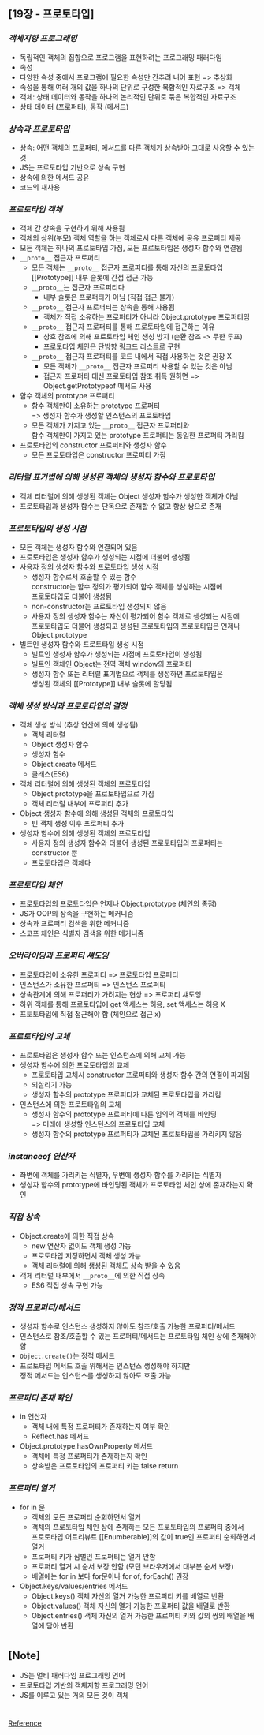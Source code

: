 ## [19장 - 프로토타입]

### _객체지향 프로그래밍_

- 독립적인 객체의 집합으로 프로그램을 표현하려는 프로그래밍 패러다임
- 속성
- 다양한 속성 중에서 프로그램에 필요한 속성만 간추려 내어 표현 => 추상화
- 속성을 통해 여러 개의 값을 하나의 단위로 구성한 복합적인 자료구조 => 객체
- 객체: 상태 데이터와 동작을 하나의 논리적인 단위로 묶은 복합적인 자료구조
- 상태 데이터 (프로퍼티), 동작 (메서드)

### _상속과 프로토타입_

- 상속: 어떤 객체의 프로퍼티, 메서드를 다른 객체가 상속받아 그대로 사용할 수 있는 것
- JS는 프로토타입 기반으로 상속 구현
- 상속에 의한 메서드 공유
- 코드의 재사용

### _프로토타입 객체_

- 객체 간 상속을 구현하기 위해 사용됨
- 객체의 상위(부모) 객체 역할을 하는 객체로서 다른 객체에 공유 프로퍼티 제공
- 모든 객체는 하나의 프로토타입 가짐, 모든 프로토타입은 생성자 함수와 연결됨
- `__proto__` 접근자 프로퍼티
  - 모든 객체는 `__proto__` 접근자 프로퍼티를 통해 자신의 프로토타입 <br/>
    [[Prototype]] 내부 슬롯에 간접 접근 가능
  - `__proto__`는 접근자 프로퍼티다
    - 내부 슬롯은 프로퍼티가 아님 (직접 접근 불가)
  - `__proto__` 접근자 프로퍼티는 상속을 통해 사용됨
    - 객체가 직접 소유하는 프로퍼티가 아니라 Object.prototype 프로퍼티임
  - `__proto__` 접근자 프로퍼티를 통해 프로토타입에 접근하는 이유
    - 상호 참조에 의해 프로토타입 체인 생성 방지 (순환 참조 -> 무한 루프)
    - 프로토타입 체인은 단방향 링크드 리스트로 구현
  - `__proto__` 접근자 프로퍼티를 코드 내에서 직접 사용하는 것은 권장 X
    - 모든 객체가 `__proto__` 접근자 프로퍼티 사용할 수 있는 것은 아님
    - 접근자 프로퍼티 대신 프로토타입 참조 취득 원하면 => Object.getPrototypeof 메서드 사용
- 함수 객체의 prototype 프로퍼티
  - 함수 객체만이 소유하는 prototype 프로퍼티 <br/>
    => 생성자 함수가 생성할 인스턴스의 프로토타입
  - 모든 객체가 가지고 있는 `__proto__` 접근자 프로퍼티와 <br/>
    함수 객체만이 가지고 있는 prototype 프로퍼티는 동일한 프로퍼티 가리킴
- 프로토타입의 constructor 프로퍼티와 생성자 함수
  - 모든 프로토타입은 constructor 프로퍼티 가짐

### _리터럴 표기법에 의해 생성된 객체의 생성자 함수와 프로토타입_

- 객체 리터럴에 의해 생성된 객체는 Object 생성자 함수가 생성한 객체가 아님
- 프로토타입과 생성자 함수는 단독으로 존재할 수 없고 항상 쌍으로 존재

### _프로토타입의 생성 시점_

- 모든 객체는 생성자 함수와 연결되어 있음
- 프로토타입은 생성자 함수가 생성되는 시점에 더불어 생성됨
- 사용자 정의 생성자 함수와 프로토타입 생성 시점
  - 생성자 함수로서 호출할 수 있는 함수 <br/>
    constructor는 함수 정의가 평가되어 함수 객체를 생성하는 시점에 <br/>
    프로토타입도 더불어 생성됨
  - non-constructor는 프로토타입 생성되지 않음
  - 사용자 정의 생성자 함수는 자신이 평가되어 함수 객체로 생성되는 시점에 <br/>
    프로토타입도 더불어 생성되고 생성된 프로토타입의 프로토타입은 언제나 <br/>
    Object.prototype
- 빌트인 생성자 함수와 프로토타입 생성 시점
  - 빌트인 생성자 함수가 생성되는 시점에 프로토타입이 생성됨
  - 빌트인 객체인 Object는 전역 객체 window의 프로퍼티
  - 생성자 함수 또는 리터럴 표기법으로 객체를 생성하면 프로토타입은 <br/>
    생성된 객체의 [[Prototype]] 내부 슬롯에 할당됨

### _객체 생성 방식과 프로토타입의 결정_

- 객체 생성 방식 (추상 연산에 의해 생성됨)
  - 객체 리터럴
  - Object 생성자 함수
  - 생성자 함수
  - Object.create 메서드
  - 클래스(ES6)
- 객체 리터럴에 의해 생성된 객체의 프로토타입
  - Object.prototype을 프로토타입으로 가짐
  - 객체 리터럴 내부에 프로퍼티 추가
- Object 생성자 함수에 의해 생성된 객체의 프로토타입
  - 빈 객체 생성 이후 프로퍼티 추가
- 생성자 함수에 의해 생성된 객체의 프로토타입
  - 사용자 정의 생성자 함수와 더불어 생성된 프로토타입의 프로퍼티는 <br/>
    constructor 뿐
  - 프로토타입은 객체다

### _프로토타입 체인_

- 프로토타입의 프로토타입은 언제나 Object.prototype (체인의 종점)
- JS가 OOP의 상속을 구현하는 메커니즘
- 상속과 프로퍼티 검색을 위한 메커니즘
- 스코프 체인은 식별자 검색을 위한 메커니즘

### _오버라이딩과 프로퍼티 섀도잉_

- 프로토타입이 소유한 프로퍼티 => 프로토타입 프로퍼티
- 인스턴스가 소유한 프로퍼티 => 인스턴스 프로퍼티
- 상속관계에 의해 프로퍼티가 가려지는 현상 => 프로퍼티 섀도잉
- 하위 객체를 통해 프로토타입에 get 액세스는 허용, set 액세스는 허용 X
- 프토토타입에 직접 접근해야 함 (체인으로 접근 x)

### _프로토타입의 교체_

- 프로토타입은 생성자 함수 또는 인스턴스에 의해 교체 가능
- 생성자 함수에 의한 프로토타입의 교체
  - 프로토타입 교체시 constructor 프로퍼티와 생성자 함수 간의 연결이 파괴됨
  - 되살리기 가능
  - 생성자 함수의 prototype 프로퍼티가 교체된 프로토타입을 가리킴
- 인스턴스에 의한 프로토타입의 교체
  - 생성자 함수의 prototype 프로퍼티에 다른 임의의 객체를 바인딩 <br/>
    => 미래에 생성할 인스턴스의 프로토타입 교체
  - 생성자 함수의 prototype 프로퍼티가 교체된 프로토타입을 가리키지 않음

### _instanceof 연산자_

- 좌변에 객체를 가리키는 식별자, 우변에 생성자 함수를 가리키는 식별자
- 생성자 함수의 prototype에 바인딩된 객체가 프로토타입 체인 상에 존재하는지 확인

### _직접 상속_

- Object.create에 의한 직접 상속
  - new 연산자 없이도 객체 생성 가능
  - 프로토타입 지정하면서 객체 생성 가능
  - 객체 리터럴에 의해 생성된 객체도 상속 받을 수 있음
- 객체 리터럴 내부에서 `__proto__`에 의한 직접 상속
  - ES6 직접 상속 구현 가능

### _정적 프로퍼티/메서드_

- 생성자 함수로 인스턴스 생성하지 않아도 참조/호출 가능한 프로퍼티/메서드
- 인스턴스로 참조/호출할 수 있는 프로퍼티/메서드는 프로토타입 체인 상에 존재해야 함
- `Object.create()`는 정적 메서드
- 프로토타입 메서드 호출 위해서는 인스턴스 생성해야 하지만 <br/>
  정적 메서드는 인스턴스를 생성하지 않아도 호출 가능

### _프로퍼티 존재 확인_

- in 연산자
  - 객체 내에 특정 프로퍼티가 존재하는지 여부 확인
  - Reflect.has 메서드
- Object.prototype.hasOwnProperty 메서드
  - 객체에 특정 프로퍼티가 존재하는지 확인
  - 상속받은 프로토타입의 프로퍼티 키는 false return

### _프로퍼티 열거_

- for in 문
  - 객체의 모든 프로퍼티 순회하면서 열거
  - 객체의 프로토타입 체인 상에 존재하는 모든 프로토타입의 프로퍼티 중에서 <br/>
    프로토타입 어트리뷰트 [[Enumberable]]의 값이 true인 프로퍼티 순회하면서 열거
  - 프로퍼티 키가 심벌인 프로퍼티는 열거 안함
  - 프로퍼티 열거 시 순서 보장 안함 (모던 브라우저에서 대부분 순서 보장)
  - 배열에는 for in 보다 for문이나 for of, forEach() 권장
- Object.keys/values/entries 메서드
  - Object.keys() 객체 자신의 열거 가능한 프로퍼티 키를 배열로 반환
  - Object.values() 객체 자신의 열거 가능한 프로퍼티 값을 배열로 반환
  - Object.entries() 객체 자신의 열거 가능한 프로퍼티 키와 값의 쌍의 배열을 배열에 담아 반환

#

## [Note]

- JS는 멀티 패러다임 프로그래밍 언어
- 프로토타입 기반의 객체지향 프로그래밍 언어
- JS를 이루고 있는 거의 모든 것이 객체

#

[Reference](https://wikibook.co.kr/mjs/)
